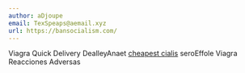 ```yaml
---
author: aDjoupe
email: TexSpeaps@aemail.xyz
url: https://bansocialism.com/
---
```


Viagra Quick Delivery  DealleyAnaet <a href=https://bansocialism.com/>cheapest cialis</a> seroEffole Viagra Reacciones Adversas 